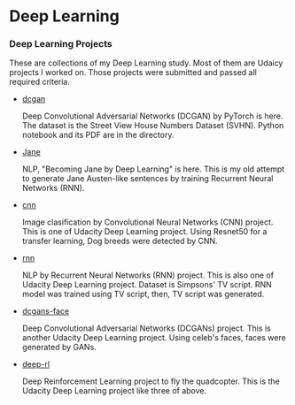 # Deep Learning
### Deep Learning Projects

  These are collections of my Deep Learning study. Most of them are Udaicy projects
  I worked on. Those projects were submitted and passed all required criteria.

- [dcgan](https://github.com/yokolet/DeepLearning/blob/master/dcgan)

    Deep Convolutional Adversarial Networks (DCGAN) by PyTorch is here. The dataset is
    the Street View House Numbers Dataset (SVHN). Python notebook and its PDF are in the
    directory.

- [Jane](https://github.com/yokolet/DeepLearning/blob/master/Jane)

    NLP, "Becoming Jane by Deep Learning" is here. This is my old attempt to generate
    Jane Austen-like sentences by training Recurrent Neural Networks (RNN).

- [cnn](https://github.com/yokolet/DeepLearning/blob/master/cnn)

    Image clasification by Convolutional Neural Networks (CNN) project. This is one of
    Udacity Deep Learning project. Using Resnet50 for a transfer learning, Dog breeds were
    detected by CNN.

- [rnn](https://github.com/yokolet/DeepLearning/blob/master/rnn)

    NLP by Recurrent Neural Networks (RNN) project. This is also one of Udacity Deep
    Learning project. Dataset is Simpsons' TV script. RNN model was trained using TV
    script, then, TV script was generated.

- [dcgans-face](https://github.com/yokolet/DeepLearning/tree/master/dcgans-face)

    Deep Convolutional Adversarial Networks (DCGANs) project. This is another Udacity
    Deep Learning project. Using celeb's faces, faces were generated by GANs.

- [deep-rl](https://github.com/yokolet/DeepLearning/blob/master/deep-rl)

    Deep Reinforcement Learning project to fly the quadcopter. This is the Udacity
    Deep Learning project like three of above.
